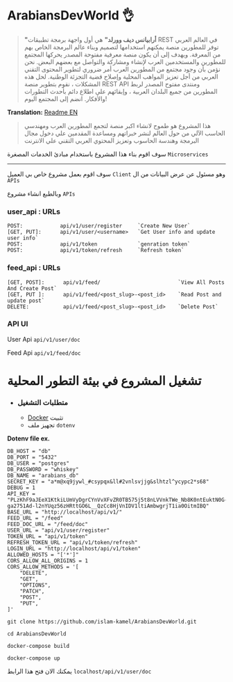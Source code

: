 # ArabiansDevWorld 👌
> **"أرابيانس ديف وورلد"** هي أول واجهة برمجة تطبيقات REST في العالم العربي
> توفر للمطورين منصة يمكنهم استخدامها لتصميم وبناء عالم البرمجة الخاص بهم من المعرفة.
> ويهدف إلى أن يكون منصة معرفية مفتوحة المصدر يحركها المجتمع للمطورين والمستخدمين العرب
> لإنشاء ومشاركة والتواصل مع بعضهم البعض. نحن نؤمن بأن وجود مجتمع من المطورين العرب
> أمر ضروري لتطوير المحتوى التقني العربي من أجل تعزيز المواهب المحلية وإصلاح قضية التجزئة الوطنية.
> لحل هذه المشكلات ، نقوم بتطوير منصة REST API ومنتدى مفتوح المصدر لربط المطورين من جميع البلدان العربية ،
> وإبقائهم على اطلاع دائم بأحدث التطورات والأفكار. انضم إلى المجتمع اليوم!

**Translation:**
[Readme EN](README_en.md)

>هذا المشروع هو طموح لانشاء اكبر منصة لتجمع المطورين العرب
>ومهندسي الحاسب الآلي من حول العالم
>لنشر خبراتهم ومساعدة المقدمين علي دخول مجال البرمجة وهندسة الحاسوب
>وتعزيز المحتوي العربي التقني علي الانترنت

سوف اقوم بناء هذا المشروع باستخدام مبادئ  الخدمات المصغرة `Microservices`

---
سوف اقوم بعمل مشروع خاص بي العميل `Client`  وهو مسئول عن عرض البيانات من ال `APIs`

وبالطبع انشاء مشروع `APIs`


### user_api : URLs
```shell
POST:            api/v1/user/register     `Create New User`
[GET, PUT]:      api/v1/user/<username>   `Get User info and update user info` 
POST:            api/v1/token             `genration token`
POST:            api/v1/token/refresh     `Refresh token`
```

### feed_api : URLs
```shell
[GET, POST]:      api/v1/feed/                         `View All Posts And Create Post`
[GET, PUT ]:      api/v1/feed/<post_slug>-<post_id>    `Read Post and update post`
DELETE:           api/v1/feed/<post_slug>-<post_id>    `Delete Post`
```

### API UI
User Api `api/v1/user/doc`

Feed Api `api/v1/feed/doc`

# تشغيل المشروع في بيئة التطور المحلية
>   
- ### متطلبات التشغيل
    - [Docker](https://docs.docker.com/get-docker/) تثبيت
    - تجهيز ملف `dotenv`

**Dotenv file ex.**
```dotenv
DB_HOST = "db"
DB_PORT = "5432"
DB_USER = "postgres"
DB_PASSWORD = "whiskey"
DB_NAME = "arabians_db"
SECRET_KEY = "a*m@xq9jywl_#csypqx&ll#2vnlsvjjg&slhtzl^ycypc2*s68"
DEBUG = 1
API_KEY = "PLzKhF9aJEeX1KtkiLUmVyDgrCYnVvXFvZR0TB575j5t8nLVVnkTWe_Nb8K0ntEuktN0G-ga2751Ad-l2nYUqz56zHRttGO6L__QzCc8HjVnIDV1ltiAmbwgrjT1ia0OitmIBQ"
BASE_URL = "http://localhost/api/v1/"
FEED_URL = "/feed"
FEED_DOC_URL = "/feed/doc"
USER_URL = "api/v1/user/register"
TOKEN_URL = "api/v1/token"
REFRESH_TOKEN_URL = "api/v1/token/refresh"
LOGIN_URL = "http://localhost/api/v1/token"
ALLOWED_HOSTS = "['*']"
CORS_ALLOW_ALL_ORIGINS = 1
CORS_ALLOW_METHODS = '[
    "DELETE",
    "GET",
    "OPTIONS",
    "PATCH",
    "POST",
    "PUT",
]'
```

```shell
git clone https://github.com/islam-kamel/ArabiansDevWorld.git
```
```shell
cd ArabiansDevWorld
```
```shell
docker-compose build
```
```shell
docker-compose up
```
يمكنك الان فتح هذا الرابط `localhost/api/v1/user/doc`
